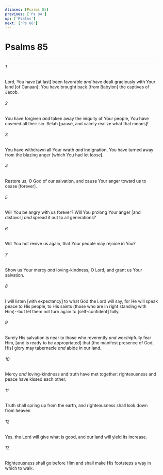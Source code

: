 ```yaml
---
Aliases: [Psalms 85]
previous: ['Ps 84']
up: ['Psalms']
next: ['Ps 86']
---
```

# Psalms 85

***














###### 1 






Lord, You have [at last] been favorable _and_ have dealt graciously with Your land [of Canaan]; You have brought back [from Babylon] the captives of Jacob. 













###### 2 






You have forgiven _and_ taken away the iniquity of Your people, You have covered all their sin. Selah [pause, and calmly realize what that means]! 













###### 3 






You have withdrawn all Your wrath _and_ indignation, You have turned away from the blazing anger [which You had let loose]. 













###### 4 






Restore us, O God of our salvation, and cause Your anger toward us to cease [forever]. 













###### 5 






Will You be angry with us forever? Will You prolong Your anger [and disfavor] _and_ spread it out to all generations? 













###### 6 






Will You not revive us again, that Your people may rejoice in You? 













###### 7 






Show us Your mercy _and_ loving-kindness, O Lord, and grant us Your salvation. 













###### 8 






I will listen [with expectancy] to what God the Lord will say, for He will speak peace to His people, to His saints (those who are in right standing with Him)--but let them not turn again to [self-confident] folly. 













###### 9 






Surely His salvation is near to those who reverently _and_ worshipfully fear Him, [and is ready to be appropriated] that [the manifest presence of God, His] glory may tabernacle _and_ abide in our land. 













###### 10 






Mercy _and_ loving-kindness and truth have met together; righteousness and peace have kissed each other. 













###### 11 






Truth shall spring up from the earth, and righteousness shall look down from heaven. 













###### 12 






Yes, the Lord will give what is good, and our land will yield its increase. 













###### 13 






Righteousness shall go before Him and shall make His footsteps a way in which to walk.
